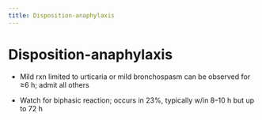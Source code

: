 ```yaml
---
title: Disposition-anaphylaxis
---
```

# Disposition-anaphylaxis
* Mild rxn limited to urticaria or mild bronchospasm can be observed for ≥6 h; admit all others

* Watch for biphasic reaction; occurs in 23%, typically w/in 8–10 h but up to 72 h

